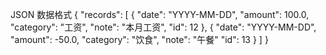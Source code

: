 JSON 数据格式
{
  "records": [
    {
      "date": "YYYY-MM-DD",
      "amount": 100.0,
      "category": "工资",
      "note": "本月工资",
      "id": 12
    },
    {
      "date": "YYYY-MM-DD",
      "amount": -50.0,
      "category": "饮食",
      "note": "午餐"
      "id": 13
    }
  ]
}

